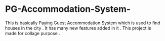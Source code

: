 # PG-Accommodation-System-
This is basically Paying Guest Accommodation System  which is used to find houses in the city . It has many new features added in it  . This project is made for collage purpose .
